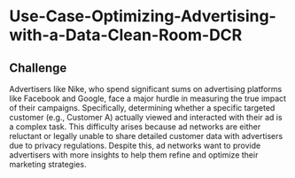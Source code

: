 # Use-Case-Optimizing-Advertising-with-a-Data-Clean-Room-DCR

## Challenge
Advertisers like Nike, who spend significant sums on advertising platforms like Facebook and Google, face a major hurdle in measuring the true impact of their campaigns. Specifically, determining whether a specific targeted customer (e.g., Customer A) actually viewed and interacted with their ad is a complex task. This difficulty arises because ad networks are either reluctant or legally unable to share detailed customer data with advertisers due to privacy regulations. Despite this, ad networks want to provide advertisers with more insights to help them refine and optimize their marketing strategies.
